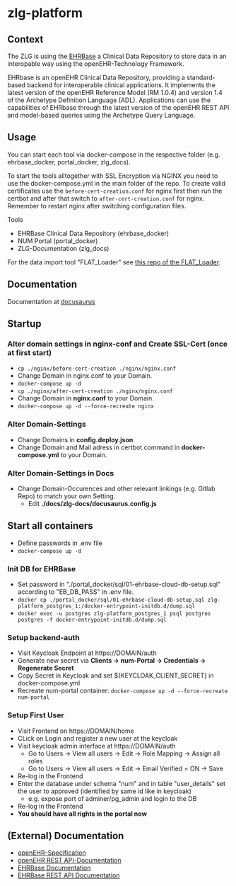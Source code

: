 # zlg-platform

## Context
The ZLG is using the [EHRBase](https://github.com/ehrbase/ehrbase) a Clinical Data Repository to store data in an interopable way using the openEHR-Technology Framework.

EHRbase is an openEHR Clinical Data Repository, providing a standard-based backend for interoperable clinical applications. It implements the latest version of the openEHR Reference Model (RM 1.0.4) and version 1.4 of the Archetype Definition Language (ADL). Applications can use the capabilities of EHRbase through the latest version of the openEHR REST API and model-based queries using the Archetype Query Language.

## Usage
You can start each tool via docker-compose in the respective folder (e.g. ehrbase_docker, portal_docker, zlg_docs).

To start the tools alltogether with SSL Encryption via NGINX you need to use the docker-compose.yml in the main folder of the repo. To create valid certificates use the `before-cert-creation.conf` for nginx first then run the certbot and after that switch to `after-cert-creation.conf` for nginx. Remember to restart nginx after switching configuration files.

Tools
- EHRBase Clinical Data Repository (ehrbase_docker)
- NUM Portal (portal_docker)
- ZLG-Documentation (zlg_docs)

For the data import tool "FLAT_Loader" see [this repo of the FLAT_Loader](https://gitlab.gwdg.de/medinfpub/openehr_flat_loader).

## Documentation

Documentation at [docusaurus](https://c100-115.cloud.gwdg.de/docs/)

## Startup

### Alter domain settings in nginx-conf and Create SSL-Cert (once at first start)
- `cp ./nginx/before-cert-creation ./nginx/nginx.conf`
- Change Domain in nginx.conf to your Domain.
- `docker-compose up -d`
- `cp ./nginx/after-cert-creation ./nginx/nginx.conf`
- Change Domain in **nginx.conf** to your Domain.
- `docker-compose up -d --force-recreate nginx`

### Alter Domain-Settings
- Change Domains in **config.deploy.json**
- Change Domain and Mail adress in certbot command in **docker-compose.yml** to your Domain.  

### Alter Domain-Settings in Docs
- Change Domain-Occurences and other relevant linkings (e.g. Gitlab Repo) to match your own Setting.
    - Edit **./docs/zlg-docs/docusaurus.config.js**

## Start all containers
- Define passwords in .env file 
- `docker-compose up -d`

### Init DB for EHRBase
- Set password in "./portal_docker/sql/01-ehrbase-cloud-db-setup.sql" according to "EB_DB_PASS" in .env file.
- `docker cp ./portal_docker/sql/01-ehrbase-cloud-db-setup.sql zlg-platform_postgres_1:/docker-entrypoint-initdb.d/dump.sql`
- `docker exec -u postgres zlg-platform_postgres_1 psql postgres postgres -f docker-entrypoint-initdb.d/dump.sql`

### Setup backend-auth
- Visit Keycloak Endpoint at https://DOMAIN/auth
- Generate new secret via **Clients -> num-Portal -> Credentials -> Regenerate Secret**
- Copy Secret in Keycloak and set ${KEYCLOAK_CLIENT_SECRET} in docker-compose.yml
- Recreate num-portal container: `docker-compose up -d --force-recreate num-portal`

### Setup First User
- Visit Frontend on https://DOMAIN/home
- CLick on Login and register a new user at the keycloak
- Visit keycloak admin interface at https://DOMAIN/auth
    - Go to Users -> View all users -> Edit -> Role Mapping -> Assign all roles
    - Go to Users -> View all users -> Edit -> Email Verified = ON -> Save
- Re-log in the Frontend
- Enter the database under schema "num" and in table "user_details" set the user to approved (identified by same id like in keycloak)
    - e.g. expose port of adminer/pg_admin and login to the DB
- Re-log in the Frontend 
- **You should have all rights in the portal now** 

## (External) Documentation
- [openEHR-Specification](https://specifications.openehr.org)
- [openEHR REST API-Documentation](https://specifications.openehr.org/releases/ITS-REST/Release-1.0.0/ehr.html)
- [EHRBase Documentation](https://ehrbase.readthedocs.io/en/latest/01_release_notes/index.html)
- [EHRBase REST API Documentation](http://141.5.100.115/ehrbase/swagger-ui.html)